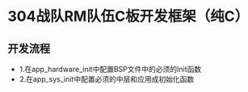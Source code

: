 # 304战队RM队伍C板开发框架（纯C）

## 开发流程

- 1.在app_hardware_init中配置BSP文件中的必须的Init函数
- 2.在app_sys_init中配置必须的中层和应用成初始化函数